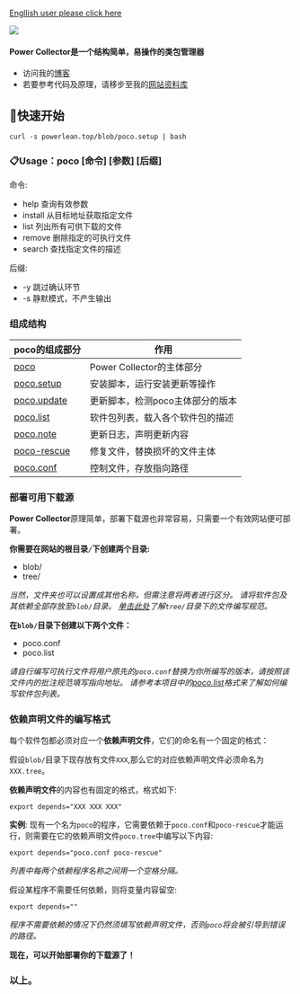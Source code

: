 [Engllish user please click here](https://github.com/EdgeS5352/Power-Collector/blob/master/README.md)

![](https://powerlean.gitee.io/images/QQ%E5%9B%BE%E7%89%8720200816120219.jpg)

#### Power Collector是一个结构简单，易操作的类包管理器
* 访问我的[博客](https://powerlean.top)
* 若要参考代码及原理，请移步至我的[网站资料库](https://github.com/EdgeS5352/EdgeS5352.github.io/blob/master/blob/poco)

## 🏁快速开始
`curl -s powerlean.top/blob/poco.setup | bash`

### 📋Usage：poco [命令] [参数] [后缀]
命令:
- help        查询有效参数
- install     从目标地址获取指定文件
- list        列出所有可供下载的文件
- remove      删除指定的可执行文件
- search      查找指定文件的描述

后缀:
- -y          跳过确认环节
- -s          静默模式，不产生输出

###  组成结构

|  poco的组成部分   | 作用 |
|  ----  | ------------------------------ |
| [poco](https://github.com/EdgeS5352/EdgeS5352.github.io/blob/master/blob/poco)  | Power Collector的主体部分 |
| [poco.setup](https://github.com/EdgeS5352/EdgeS5352.github.io/blob/master/blob/poco.setup) | 安装脚本，运行安装更新等操作 |
| [poco.update](https://github.com/EdgeS5352/EdgeS5352.github.io/blob/master/blob/poco.update) | 更新脚本，检测poco主体部分的版本 |
| [poco.list](https://github.com/EdgeS5352/EdgeS5352.github.io/blob/master/blob/poco.list) | 软件包列表，载入各个软件包的描述 |
| [poco.note](https://github.com/EdgeS5352/EdgeS5352.github.io/blob/master/blob/poco.note) | 更新日志，声明更新内容 |
| [poco-rescue](https://github.com/EdgeS5352/EdgeS5352.github.io/blob/master/blob/poco-rescue) | 修复文件，替换损坏的文件主体|
| [poco.conf](https://github.com/EdgeS5352/EdgeS5352.github.io/blob/master/blob/poco.conf) | 控制文件，存放指向路径|


### 部署可用下载源

**Power Collector**原理简单，部署下载源也非常容易，只需要一个有效网站便可部署。

**你需要在网站的根目录`/`下创建两个目录:**

- blob/
- tree/

*当然，文件夹也可以设置成其他名称，但需注意将两者进行区分。*
*请将软件包及其依赖全部存放至`blob/`目录。*
*[单击此处](https://github.com/EdgeS5352/Power-Collector/blob/master/README.md#依赖声明文件的编写格式)了解`tree/`目录下的文件编写规范。*

**在`blob/`目录下创建以下两个文件：**

- poco.conf
- poco.list

*请自行编写可执行文件将用户原先的`poco.conf`替换为你所编写的版本，请按照该文件内的批注规范填写指向地址。*
*请参考本项目中的[poco.list](https://github.com/EdgeS5352/EdgeS5352.github.io/blob/master/blob/poco.list)格式来了解如何编写软件包列表。*

### 依赖声明文件的编写格式

每个软件包都必须对应一个**依赖声明文件**，它们的命名有一个固定的格式：

假设`blob/`目录下现存放有文件`XXX`,那么它的对应依赖声明文件必须命名为`XXX.tree`。

**依赖声明文件**的内容也有固定的格式，格式如下:

`export depends="XXX XXX XXX"`

**实例**:
现有一个名为`poco`的程序，它需要依赖于`poco.conf`和`poco-rescue`才能运行，则需要在它的依赖声明文件`poco.tree`中编写以下内容:

`export depends="poco.conf poco-rescue"`

*列表中每两个依赖程序名称之间用一个空格分隔。*


假设某程序不需要任何依赖，则将变量内容留空:

`export depends=""`

*程序不需要依赖的情况下仍然须填写依赖声明文件，否则`poco`将会被引导到错误的路径。*


**现在，可以开始部署你的下载源了！**

### 以上。
